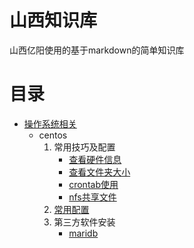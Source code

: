 # 山西知识库

山西亿阳使用的基于markdown的简单知识库

# 目录

- [操作系统相关](./os/os.md)
  - centos
    1. 常用技巧及配置
        - [查看硬件信息](./os/centos/常用技巧及配置/查看硬件信息.md)
        - [查看文件夹大小](./os/centos/常用技巧及配置/查看文件夹大小.md)
        - [crontab使用](./os/centos/常用技巧及配置/crontab.md)
        - [nfs共享文件](./os/centos/常用技巧及配置/nfs共享文件.md)
    2. [常用配置](./os/centos/常用配置.md)
    3. 第三方软件安装
        - [maridb](./os/centos/第三方软件安装/maridb.md)